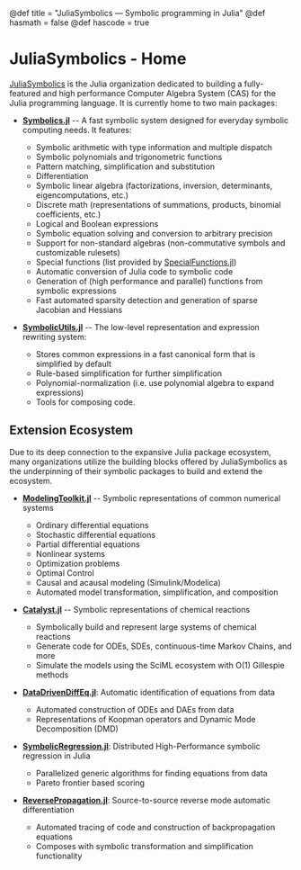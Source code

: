 @def title = "JuliaSymbolics — Symbolic programming in Julia"
@def hasmath = false
@def hascode = true
<!-- Note: by default hasmath == true and hascode == false. You can change this in
the config file by setting hasmath = false for instance and just setting it to true
where appropriate -->

# JuliaSymbolics - Home

[JuliaSymbolics](https://github.com/JuliaSymbolics/) is the Julia organization dedicated to
building a fully-featured and high performance Computer Algebra System (CAS) for the Julia
programming language. It is currently home to two main packages:

- [**Symbolics.jl**](https://github.com/JuliaSymbolics/Symbolics.jl/dev) -- A fast symbolic system designed for everyday symbolic computing needs. It features:
    - Symbolic arithmetic with type information and multiple dispatch
    - Symbolic polynomials and trigonometric functions
    - Pattern matching, simplification and substitution
    - Differentiation
    - Symbolic linear algebra (factorizations, inversion, determinants, eigencomputations, etc.)
    - Discrete math (representations of summations, products, binomial coefficients, etc.)
    - Logical and Boolean expressions
    - Symbolic equation solving and conversion to arbitrary precision
    - Support for non-standard algebras (non-commutative symbols and customizable rulesets)
    - Special functions (list provided by [SpecialFunctions.jl](https://github.com/JuliaMath/SpecialFunctions.jl))
    - Automatic conversion of Julia code to symbolic code
    - Generation of (high performance and parallel) functions from symbolic expressions
    - Fast automated sparsity detection and generation of sparse Jacobian and Hessians

- [**SymbolicUtils.jl**](https://github.com/JuliaSymbolics/SymbolicUtils.jl) -- The low-level representation and expression rewriting system:
    - Stores common expressions in a fast canonical form that is simplified by default
    - Rule-based simplification for further simplification
    - Polynomial-normalization (i.e. use polynomial algebra to expand expressions)
    - Tools for composing code.

## Extension Ecosystem

Due to its deep connection to the expansive Julia package ecosystem, many organizations utilize the building
blocks offered by JuliaSymbolics as the underpinning of their symbolic packages to build and extend the ecosystem.

- [**ModelingToolkit.jl**](https://github.com/SciML/ModelingToolkit.jl) -- Symbolic representations of common numerical systems
    - Ordinary differential equations
    - Stochastic differential equations
    - Partial differential equations
    - Nonlinear systems
    - Optimization problems
    - Optimal Control
    - Causal and acausal modeling (Simulink/Modelica)
    - Automated model transformation, simplification, and composition

- [**Catalyst.jl**](https://github.com/SciML/Catalyst.jl) -- Symbolic representations of chemical reactions
    - Symbolically build and represent large systems of chemical reactions
    - Generate code for ODEs, SDEs, continuous-time Markov Chains, and more
    - Simulate the models using the SciML ecosystem with O(1) Gillespie methods

- [**DataDrivenDiffEq.jl**](https://github.com/SciML/DataDrivenDiffEq.jl): Automatic identification of equations from data
    - Automated construction of ODEs and DAEs from data
    - Representations of Koopman operators and Dynamic Mode Decomposition (DMD)

- [**SymbolicRegression.jl**](https://github.com/MilesCranmer/SymbolicRegression.jl): Distributed High-Performance symbolic regression in Julia
    - Parallelized generic algorithms for finding equations from data
    - Pareto frontier based scoring

- [**ReversePropagation.jl**](https://github.com/dpsanders/ReversePropagation.jl): Source-to-source reverse mode automatic differentiation
    - Automated tracing of code and construction of backpropagation equations
    - Composes with symbolic transformation and simplification functionality
